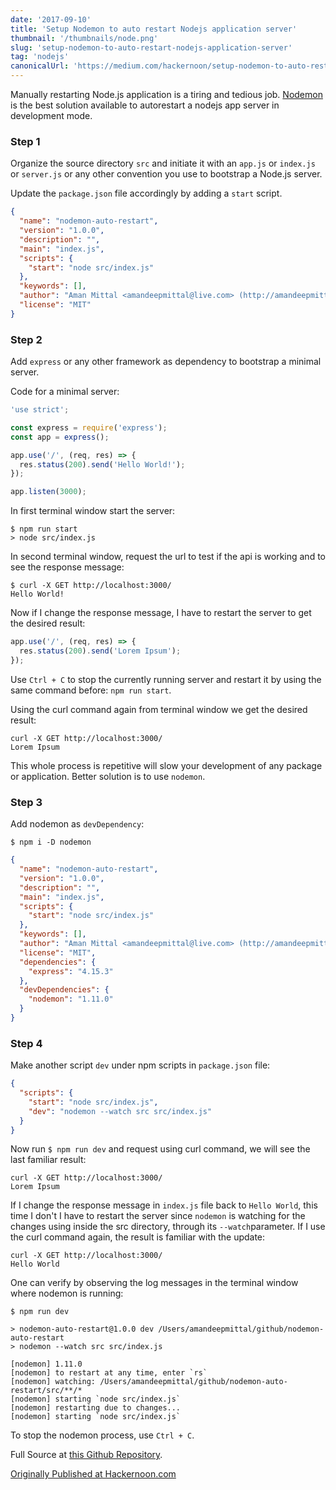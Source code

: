 ```yaml
---
date: '2017-09-10'
title: 'Setup Nodemon to auto restart Nodejs application server'
thumbnail: '/thumbnails/node.png'
slug: 'setup-nodemon-to-auto-restart-nodejs-application-server'
tag: 'nodejs'
canonicalUrl: 'https://medium.com/hackernoon/setup-nodemon-to-auto-restart-nodejs-application-server-8d8993b7dfd9'
---
```


Manually restarting Node.js application is a tiring and tedious job. [Nodemon](https://www.npmjs.com/package/nodemon) is the best solution available to autorestart a nodejs app server in development mode.

### Step 1

Organize the source directory `src` and initiate it with an `app.js` or `index.js` or `server.js` or any other convention you use to bootstrap a Node.js server.

Update the `package.json` file accordingly by adding a `start` script.

```json
{
  "name": "nodemon-auto-restart",
  "version": "1.0.0",
  "description": "",
  "main": "index.js",
  "scripts": {
    "start": "node src/index.js"
  },
  "keywords": [],
  "author": "Aman Mittal <amandeepmittal@live.com> (http://amandeepmittal.github.io/)",
  "license": "MIT"
}
```

### Step 2

Add `express` or any other framework as dependency to bootstrap a minimal server.

Code for a minimal server:

```js
'use strict';

const express = require('express');
const app = express();

app.use('/', (req, res) => {
  res.status(200).send('Hello World!');
});

app.listen(3000);
```

In first terminal window start the server:

```shell
$ npm run start
> node src/index.js
```

In second terminal window, request the url to test if the api is working and to see the response message:

```shell
$ curl -X GET http://localhost:3000/
Hello World!
```

Now if I change the response message, I have to restart the server to get the desired result:

```js
app.use('/', (req, res) => {
  res.status(200).send('Lorem Ipsum');
});
```

Use `Ctrl + C` to stop the currently running server and restart it by using the same command before: `npm run start`.

Using the curl command again from terminal window we get the desired result:

```shell
curl -X GET http://localhost:3000/
Lorem Ipsum
```

This whole process is repetitive will slow your development of any package or application. Better solution is to use `nodemon`.

### Step 3

Add nodemon as `devDependency`:

```shell
$ npm i -D nodemon
```

```json
{
  "name": "nodemon-auto-restart",
  "version": "1.0.0",
  "description": "",
  "main": "index.js",
  "scripts": {
    "start": "node src/index.js"
  },
  "keywords": [],
  "author": "Aman Mittal <amandeepmittal@live.com> (http://amandeepmittal.github.io/)",
  "license": "MIT",
  "dependencies": {
    "express": "4.15.3"
  },
  "devDependencies": {
    "nodemon": "1.11.0"
  }
}
```

### Step 4

Make another script `dev` under npm scripts in `package.json` file:

```json
{
  "scripts": {
    "start": "node src/index.js",
    "dev": "nodemon --watch src src/index.js"
  }
}
```

Now run `$ npm run dev` and request using curl command, we will see the last familiar result:

```shell
curl -X GET http://localhost:3000/
Lorem Ipsum
```

If I change the response message in `index.js` file back to `Hello World`, this time I don't I have to restart the server since `nodemon` is watching for the changes using inside the src directory, through its `--watch`parameter. If I use the curl command again, the result is familiar with the update:

```shell
curl -X GET http://localhost:3000/
Hello World
```

One can verify by observing the log messages in the terminal window where nodemon is running:

```shell
$ npm run dev

> nodemon-auto-restart@1.0.0 dev /Users/amandeepmittal/github/nodemon-auto-restart
> nodemon --watch src src/index.js

[nodemon] 1.11.0
[nodemon] to restart at any time, enter `rs`
[nodemon] watching: /Users/amandeepmittal/github/nodemon-auto-restart/src/**/*
[nodemon] starting `node src/index.js`
[nodemon] restarting due to changes...
[nodemon] starting `node src/index.js`
```

To stop the nodemon process, use `Ctrl + C`.

Full Source at [this Github Repository](https://github.com/amandeepmittal/nodemon-auto-restart).

[Originally Published at Hackernoon.com](https://medium.com/hackernoon/setup-nodemon-to-auto-restart-nodejs-application-server-8d8993b7dfd9)
